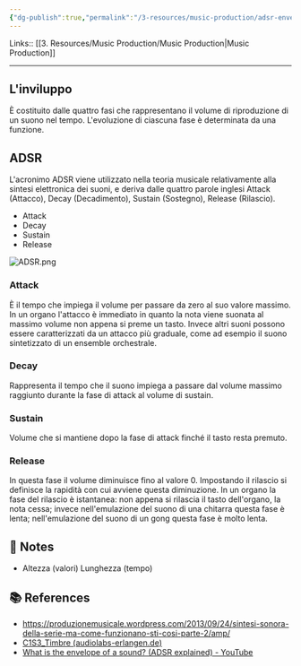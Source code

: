 ```yaml
---
{"dg-publish":true,"permalink":"/3-resources/music-production/adsr-envelope/"}
---
```


Links:: [[3. Resources/Music Production/Music Production\|Music Production]]

---

## L'inviluppo

È costituito dalle quattro fasi che rappresentano il volume di riproduzione di un suono nel tempo. L'evoluzione di ciascuna fase è determinata da una funzione.

## ADSR

L'acronimo ADSR viene utilizzato nella teoria musicale relativamente alla sintesi elettronica dei suoni, e deriva dalle quattro parole inglesi Attack (Attacco), Decay (Decadimento), Sustain (Sostegno), Release (Rilascio).

- Attack
- Decay 
- Sustain 
- Release

![ADSR.png](/img/user/3.%20Resources/Images/ADSR.png)


### Attack

È il tempo che impiega il volume per passare da zero al suo valore massimo. In un organo l'attacco è immediato in quanto la nota viene suonata al massimo volume non appena si preme un tasto. Invece altri suoni possono essere caratterizzati da un attacco più graduale, come ad esempio il suono sintetizzato di un ensemble orchestrale.

### Decay

Rappresenta il tempo che il suono impiega a passare dal volume massimo raggiunto durante la fase di attack al volume di sustain.

### Sustain

Volume che si mantiene dopo la fase di attack finché il tasto resta premuto.

### Release

In questa fase il volume diminuisce fino al valore 0. Impostando il rilascio si definisce la rapidità con cui avviene questa diminuzione. In un organo la fase del rilascio è istantanea: non appena si rilascia il tasto dell'organo, la nota cessa; invece nell'emulazione del suono di una chitarra questa fase è lenta; nell'emulazione del suono di un gong questa fase è molto lenta.


## 📝 Notes

- Altezza (valori) Lunghezza (tempo)


## 📚 References

- https://produzionemusicale.wordpress.com/2013/09/24/sintesi-sonora-della-serie-ma-come-funzionano-sti-cosi-parte-2/amp/
- [C1S3\_Timbre (audiolabs-erlangen.de)](https://www.audiolabs-erlangen.de/resources/MIR/FMP/C1/C1S3_Timbre.html)
- [What is the envelope of a sound? (ADSR explained) - YouTube](https://www.youtube.com/watch?v=Q-ot9AaJx-Y)

